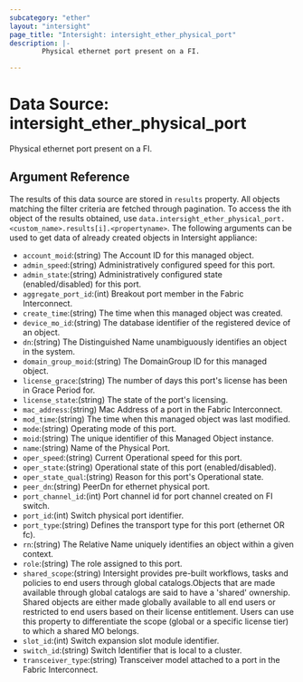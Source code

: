 ```yaml
---
subcategory: "ether"
layout: "intersight"
page_title: "Intersight: intersight_ether_physical_port"
description: |-
        Physical ethernet port present on a FI.

---
```


# Data Source: intersight_ether_physical_port
Physical ethernet port present on a FI.
## Argument Reference
The results of this data source are stored in `results` property.
All objects matching the filter criteria are fetched through pagination.
To access the ith object of the results obtained, use `data.intersight_ether_physical_port.<custom_name>.results[i].<propertyname>`.
The following arguments can be used to get data of already created objects in Intersight appliance:
* `account_moid`:(string) The Account ID for this managed object. 
* `admin_speed`:(string) Administratively configured speed for this port. 
* `admin_state`:(string) Administratively configured state (enabled/disabled) for this port. 
* `aggregate_port_id`:(int) Breakout port member in the Fabric Interconnect. 
* `create_time`:(string) The time when this managed object was created. 
* `device_mo_id`:(string) The database identifier of the registered device of an object. 
* `dn`:(string) The Distinguished Name unambiguously identifies an object in the system. 
* `domain_group_moid`:(string) The DomainGroup ID for this managed object. 
* `license_grace`:(string) The number of days this port's license has been in Grace Period for. 
* `license_state`:(string) The state of the port's licensing. 
* `mac_address`:(string) Mac Address of a port in the Fabric Interconnect. 
* `mod_time`:(string) The time when this managed object was last modified. 
* `mode`:(string) Operating mode of this port. 
* `moid`:(string) The unique identifier of this Managed Object instance. 
* `name`:(string) Name of the Physical Port. 
* `oper_speed`:(string) Current Operational speed for this port. 
* `oper_state`:(string) Operational state of this port (enabled/disabled). 
* `oper_state_qual`:(string) Reason for this port's Operational state. 
* `peer_dn`:(string) PeerDn for ethernet physical port. 
* `port_channel_id`:(int) Port channel id for port channel created on FI switch. 
* `port_id`:(int) Switch physical port identifier. 
* `port_type`:(string) Defines the transport type for this port (ethernet OR fc). 
* `rn`:(string) The Relative Name uniquely identifies an object within a given context. 
* `role`:(string) The role assigned to this port. 
* `shared_scope`:(string) Intersight provides pre-built workflows, tasks and policies to end users through global catalogs.Objects that are made available through global catalogs are said to have a 'shared' ownership. Shared objects are either made globally available to all end users or restricted to end users based on their license entitlement. Users can use this property to differentiate the scope (global or a specific license tier) to which a shared MO belongs. 
* `slot_id`:(int) Switch expansion slot module identifier. 
* `switch_id`:(string) Switch Identifier that is local to a cluster. 
* `transceiver_type`:(string) Transceiver model attached to a port in the Fabric Interconnect. 
 
